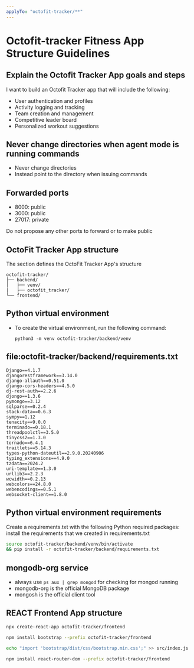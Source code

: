 ```yaml
---
applyTo: "octofit-tracker/**"
---
```

# Octofit-tracker Fitness App Structure Guidelines

## Explain the Octofit Tracker App goals and steps

I want to build an Octofit Tracker app that will include the following:

* User authentication and profiles
* Activity logging and tracking
* Team creation and management
* Competitive leader board
* Personalized workout suggestions

## Never change directories when agent mode is running commands

- Never change directories
- Instead point to the directory when issuing commands

## Forwarded ports

- 8000: public
- 3000: public
- 27017: private

Do not propose any other ports to forward or to make public

## OctoFit Tracker App structure

The section defines the OctoFit Tracker App's structure

```text
octofit-tracker/
├── backend/
│   ├── venv/
|   ├── octofit_tracker/
└── frontend/
```

## Python virtual environment 

- To create the virtual environment, run the following command:
  ```
  python3 -m venv octofit-tracker/backend/venv
  ```

## file:octofit-tracker/backend/requirements.txt
```text
Django==4.1.7
djangorestframework==3.14.0
django-allauth==0.51.0
django-cors-headers==4.5.0
dj-rest-auth==2.2.6
djongo==1.3.6
pymongo==3.12
sqlparse==0.2.4
stack-data==0.6.3
sympy==1.12
tenacity==9.0.0
terminado==0.18.1
threadpoolctl==3.5.0
tinycss2==1.3.0
tornado==6.4.1
traitlets==5.14.3
types-python-dateutil==2.9.0.20240906
typing_extensions==4.9.0
tzdata==2024.2
uri-template==1.3.0
urllib3==2.2.3
wcwidth==0.2.13
webcolors==24.8.0
webencodings==0.5.1
websocket-client==1.8.0
```

## Python virtual environment requirements

Create a requirements.txt with the following Python required packages:
install the requirements that we created in requirements.txt

```bash
source octofit-tracker/backend/venv/bin/activate 
&& pip install -r octofit-tracker/backend/requirements.txt
```

## mongodb-org service

- always use `ps aux | grep mongod` for checking for mongod running
- mongodb-org is the official MongoDB package
- mongosh is the official client tool

## REACT Frontend App structure

```bash
npx create-react-app octofit-tracker/frontend

npm install bootstrap --prefix octofit-tracker/frontend

echo "import 'bootstrap/dist/css/bootstrap.min.css';" >> src/index.js

npm install react-router-dom --prefix octofit-tracker/frontend

```
